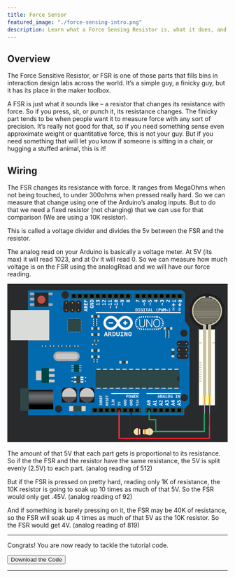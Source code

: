```yaml
---
title: Force Sensor
featured_image: "./force-sensing-intro.png"
description: Learn what a Force Sensing Resistor is, what it does, and how to control it with Arduino.
---
```

## Overview
The Force Sensitive Resistor, or FSR is one of those parts that fills bins in interaction design labs across the world. It’s a simple guy, a finicky guy, but it has its place in the maker toolbox.

A FSR is just what it sounds like – a resistor that changes its resistance with force. So if you press, sit, or punch it, its resistance changes. The finicky part tends to be when people want it to measure force with any sort of precision. It’s really not good for that, so if you need something sense even approximate weight or quantitative force, this is not your guy. But if you need something that will let you know if someone is sitting in a chair, or hugging a stuffed animal, this is it!


## Wiring
The FSR changes its resistance with force. It ranges from MegaOhms when not being touched, to under 300ohms when pressed really hard. So we can measure that change using one of the Arduino’s analog inputs. But to do that we need a fixed resistor (not changing) that we can use for that comparison (We are using a 10K resistor). 

This is called a voltage divider and divides the 5v between the FSR and the resistor. 

The analog read on your Arduino is basically a voltage meter. At 5V (its max) it will read 1023, and at 0v it will read 0. So we can measure how much voltage is on the FSR using the analogRead and we will have our force reading.

![Wiring Diagram of the FSR](./images/arduino-hookup-1.png)

The amount of that 5V that each part gets is proportional to its resistance. So if the the FSR and the resistor have the same resistance, the 5V is split evenly (2.5V) to each part. (analog reading of 512)

But if the FSR is pressed on pretty hard, reading only 1K of resistance, the 10K resistor is going to soak up 10 times as much of that 5V. So the FSR would only get .45V. (analog reading of 92)

And if something is barely pressing on it, the FSR may be 40K of resistance, so the FSR will soak up 4 times as much of that 5V as the 10K resistor. So the FSR would get 4V. (analog reading of 819)


***

Congrats! You are now ready to tackle the tutorial code.

<button class="mdc-button mdc-button--raised">
  <a href="https://raw.githubusercontent.com/nicogig/fleming_crate/master/Project_X/force-sensing/ForceTutorial.ino" class="mdc-button__label" style="text-decoration: none;" download>Download the Code</a>
</button>

***